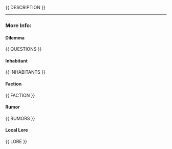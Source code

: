 {{ DESCRIPTION }}

---

### More Info:

#### Dilemma

{{ QUESTIONS }}

#### Inhabitant

{{ INHABITANTS }}

#### Faction

{{ FACTION }}

#### Rumor

{{ RUMORS }}

#### Local Lore

{{ LORE }}
